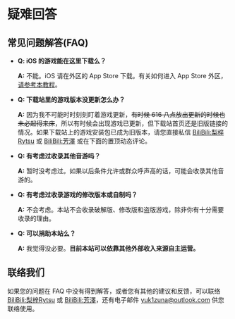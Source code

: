 # 疑难回答

## 常见问题解答(FAQ)

- **Q: iOS 的游戏能在这里下载么？**

  **A:** 不能。iOS 请在外区的 App Store 下载。有关如何进入 App Store 外区，[请参考本教程](https://www.bilibili.com/read/cv11864138?spm_id_from=333.999.0.0)。

- **Q: 下载站里的游戏版本没更新怎么办？**

  **A:** 因为我不可能时时刻刻盯着游戏更新，~~有时候 616 八点放出更新的时候也未必起得来床~~，所以有时候会出现游戏已更新，但下载站首页还是旧版链接的情况。如果下载站上的游戏安装包已成为旧版本，请您直接私信 [BiliBili:梨梓Rytsu](https://space.bilibili.com/5899551) 或 [BiliBili:芳澤](https://space.bilibili.com/299364) 或在下面的置顶动态评论。
  
- **Q: 有考虑过收录其他音游吗？**

  **A:** 暂时没考虑过。如果以后条件允许或群众呼声高的话，可能会收录其他音游的。

- **Q: 有考虑过收录游戏的修改版本或自制吗？**

  **A:** 不会考虑。本站不会收录破解版、修改版和盗版游戏，除非你有十分需要收录的理由。

- **Q: 可以捐助本站么？**

  **A:** 我觉得没必要。**目前本站可以依靠其他外部收入来源自主运营。**


## 联络我们

如果您的问题在 FAQ 中没有得到解答，或者您有其他的建议和反馈，可以联络 [BiliBili:梨梓Rytsu](https://space.bilibili.com/5899551) 或 [BiliBili:芳澤](https://space.bilibili.com/299364)，还有电子邮件 yuk1zuna@outlook.com 供您联络使用。

